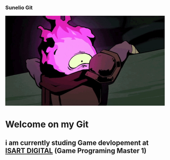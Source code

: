 ### Sunelio Git

<img src="img/model.gif" style="width:800px;"><br>

# Welcome on my Git 

## i am currently studing Game devlopement at [ISART DIGITAL](https://www.isart.fr/) (Game Programing Master 1)   
